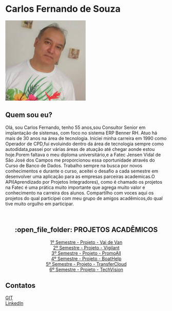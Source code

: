 # Carlos Fernando de Souza

<img src="https://github.com/CarlosSouza87/Portfolio-Fatec/blob/main/vv.jpg" height="250" width="250"/>

## Quem sou eu?

   Olá, sou Carlos Fernando, tenho 55 anos,sou Consultor Senior em implantação de sistemas, com foco no sistema ERP Benner RH.
   Atuo há mais de 30 anos na área de tecnologia.
   Iniciei minha carreira em 1990 como Operador de CPD,fui evoluindo dentro da área de tecnologia sempre como autodidata,passei por 
   várias áreas de atuação até chegar aonde estou hoje.Porem faltava o meu diploma universitário,e a Fatec Jensen Vidal de 
   São José dos Campos me proporcionou essa oportunidade através do Curso de Banco de Dados.
   Trabalho sempre na busca por novos conhecimentos e durante o curso, aceitei o desafio a cada semestre em desenvolver uma aplicação
   para as empresas parceiras academicas.O API(Aprendizado por Projetos Integradores), como é chamado os projetos na Fatec é uma prática 
   muito importante que agrega muito valor e conhecimento na carreira dos alunos.
  Compartilho com voces aqui os projetos do qual participei com meu grupo de amigos acadêmicos,do qual tive muito orgulho em participar.

<div align="center"><br> 
  <h2>:open_file_folder: PROJETOS ACADÊMICOS</h2> 
  
  <p>
    <a href="https://github.com/CarlosSouza87/Portfolio-Fatec/blob/main/Projetos/API_1.md">1º Semestre - Projeto - Vai de Van  </a><br>
    <a href="https://github.com/CarlosSouza87/Portfolio-Fatec/blob/main/Projetos/API_2.md">2º Semestre - Projeto - Vigilant   </a><br>
    <a href="https://github.com/CarlosSouza87/Portfolio-Fatec/blob/main/Projetos/API_3.md">3º Semestre - Projeto - PromoAll</a><br>
    <a href="https://github.com/CarlosSouza87/Portfolio-Fatec/blob/main/Projetos/API_4.md">4º Semestre - Projeto - BoatHelp</a><br>
    <a href="https://github.com/CarlosSouza87/Portfolio-Fatec/blob/main/Projetos/API_5.md">5º Semestre - Projeto - TransferCloud</a><br>
    <a href="https://github.com/CarlosSouza87/Portfolio-Fatec/blob/main/Projetos/API_6.md">6º Semestre - Projeto - TechVision</a>
  </p>
</div>


## Contatos 
<a href="https://github.com/CarlosSouza87">GIT</a><br>
<a href="https://www.linkedin.com/in/carlos-fernando-souza-94aa074b/">LinkedIn</a>

